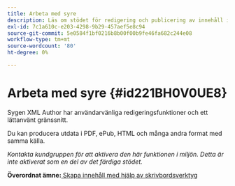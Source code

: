 ```yaml
---
title: Arbeta med syre
description: Läs om stödet för redigering och publicering av innehåll i AEM Guides.
exl-id: 7c1a610c-e203-4298-9b29-457aef5e8c94
source-git-commit: 5e0584f1bf0216b8b00f00b9fe46fa682c244e08
workflow-type: tm+mt
source-wordcount: '80'
ht-degree: 0%

---
```


# Arbeta med syre {#id221BH0V0UE8}

Sygen XML Author har användarvänliga redigeringsfunktioner och ett lättanvänt gränssnitt.

Du kan producera utdata i PDF, ePub, HTML och många andra format med samma källa.

*Kontakta kundgruppen för att aktivera den här funktionen i miljön. Detta är inte aktiverat som en del av det färdiga stödet.*

**Överordnat ämne:**[ Skapa innehåll med hjälp av skrivbordsverktyg](author-desktop-tools.md)
